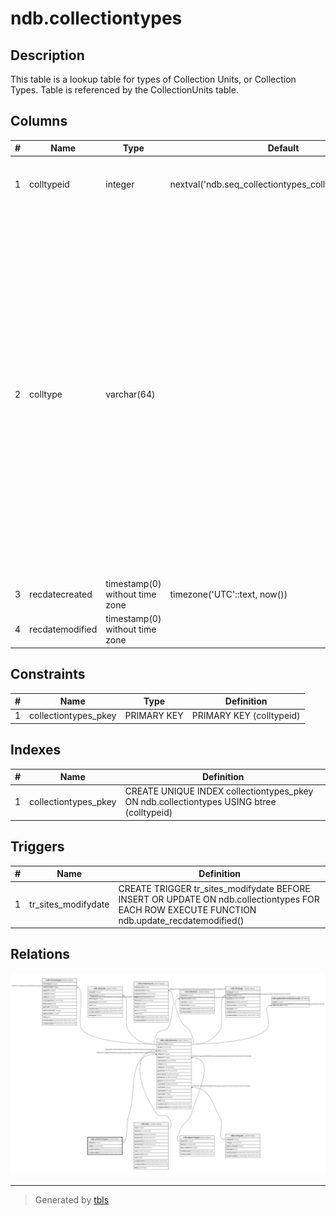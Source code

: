 # ndb.collectiontypes

## Description

This table is a lookup table for types of Collection Units, or Collection Types. Table is referenced by the CollectionUnits table.

## Columns

| # | Name            | Type                           | Default                                                 | Nullable | Children                                      | Parents | Comment                                                                                                                                                                                                                                                                                                                          |
| - | --------------- | ------------------------------ | ------------------------------------------------------- | -------- | --------------------------------------------- | ------- | -------------------------------------------------------------------------------------------------------------------------------------------------------------------------------------------------------------------------------------------------------------------------------------------------------------------------------- |
| 1 | colltypeid      | integer                        | nextval('ndb.seq_collectiontypes_colltypeid'::regclass) | false    | [ndb.collectionunits](ndb.collectionunits.md) |         | An arbitrary Collection Type identification number.                                                                                                                                                                                                                                                                              |
| 2 | colltype        | varchar(64)                    |                                                         | true     |                                               |         | The Collection Type. Types include cores, sections, excavations, and animal middens. Collection Units may be modern collections, surface float, or isolated specimens. Composite Collections Units include different kinds of Analysis Units, for example a modern surface sample for ostracodes and an associated water sample. |
| 3 | recdatecreated  | timestamp(0) without time zone | timezone('UTC'::text, now())                            | false    |                                               |         |                                                                                                                                                                                                                                                                                                                                  |
| 4 | recdatemodified | timestamp(0) without time zone |                                                         | false    |                                               |         |                                                                                                                                                                                                                                                                                                                                  |

## Constraints

| # | Name                 | Type        | Definition               |
| - | -------------------- | ----------- | ------------------------ |
| 1 | collectiontypes_pkey | PRIMARY KEY | PRIMARY KEY (colltypeid) |

## Indexes

| # | Name                 | Definition                                                                               |
| - | -------------------- | ---------------------------------------------------------------------------------------- |
| 1 | collectiontypes_pkey | CREATE UNIQUE INDEX collectiontypes_pkey ON ndb.collectiontypes USING btree (colltypeid) |

## Triggers

| # | Name                | Definition                                                                                                                                   |
| - | ------------------- | -------------------------------------------------------------------------------------------------------------------------------------------- |
| 1 | tr_sites_modifydate | CREATE TRIGGER tr_sites_modifydate BEFORE INSERT OR UPDATE ON ndb.collectiontypes FOR EACH ROW EXECUTE FUNCTION ndb.update_recdatemodified() |

## Relations

![er](ndb.collectiontypes.svg)

---

> Generated by [tbls](https://github.com/k1LoW/tbls)